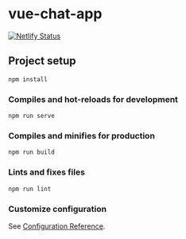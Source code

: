 # vue-chat-app
[![Netlify Status](https://api.netlify.com/api/v1/badges/7ce7e0f5-5427-4ba0-b913-ee391fbc6a24/deploy-status)](https://app.netlify.com/sites/kind-villani-2e0d06/deploys)

## Project setup
```
npm install
```

### Compiles and hot-reloads for development
```
npm run serve
```

### Compiles and minifies for production
```
npm run build
```

### Lints and fixes files
```
npm run lint
```

### Customize configuration
See [Configuration Reference](https://cli.vuejs.org/config/).
